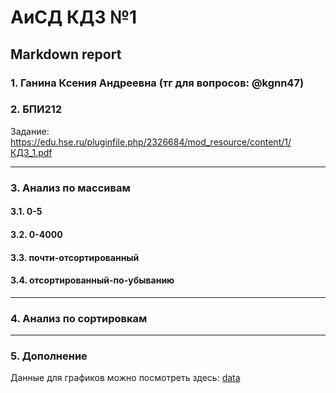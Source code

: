 #  АиСД КДЗ №1 #
## Markdown report <br> ##

### 1. Ганина Ксения Андреевна (тг для вопросов: @kgnn47) <br> ###
### 2. БПИ212 <br> ###
Задание: <br>
https://edu.hse.ru/pluginfile.php/2326684/mod_resource/content/1/КДЗ_1.pdf <br>
________________________

### 3. Анализ по массивам <br> ###

#### 3.1. 0-5 <br> ####


#### 3.2. 0-4000 <br> ####


#### 3.3. почти-отсортированный <br> ####


#### 3.4. отсортированный-по-убыванию <br> ####

________________________

### 4. Анализ по сортировкам <br> ###


________________________

### 5. Дополнение <br> ###

Данные для графиков можно посмотреть здесь: [data](https://github.com/kseniag03/28-algosi-sorts/tree/origin2/cmake-build-debug/data) <br>
